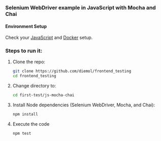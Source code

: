 ### Selenium WebDriver example in JavaScript with Mocha and Chai

#### Environment Setup

Check your [JavaScript](https://github.com/diemol/frontend_testing#javascript) and [Docker](https://github.com/diemol/frontend_testing#docker) setup.

### Steps to run it:

1. Clone the repo:

    ```sh
    git clone https://github.com/diemol/frontend_testing
    cd frontend_testing
    ```
1. Change directory to:

    ```sh
    cd first-test/js-mocha-chai
    ```
1. Install Node dependencies (Selenium WebDriver, Mocha, and Chai):

    ```sh
    npm install
    ```
1. Execute the code

	```sh
	npm test
	```

